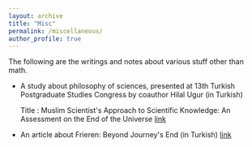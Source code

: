 ```yaml
---
layout: archive
title: "Misc"
permalink: /miscellaneous/
author_profile: true
---
```


The following are the writings and notes about various stuff other than math.

* A study about philosophy of sciences, presented at 13th Turkish Postgraduate Studies Congress by coauthor Hilal Ugur (in Turkish)
  
  Title : Muslim Scientist's Approach to Scientific Knowledge: An Assessment on the End of the Universe [link](https://tlck.org.tr/wp-content/uploads/2024/11/13.-TLCK-Ozet-Kitapcigi-nihai-.pdf)
* An article about Frieren: Beyond Journey's End (in Turkish)
  [link](https://legendariumturkiye.com/tolkienden-uzakta-ama-tolkienin-ozunde-bir-is-frieren/) 
